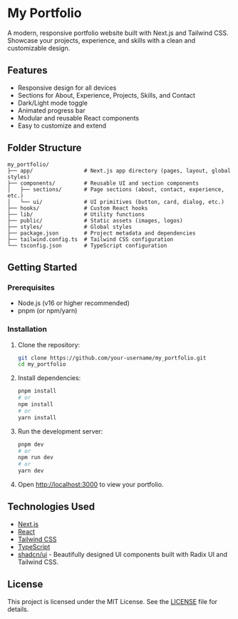 # My Portfolio

A modern, responsive portfolio website built with Next.js and Tailwind CSS. Showcase your projects, experience, and skills with a clean and customizable design.

## Features

- Responsive design for all devices
- Sections for About, Experience, Projects, Skills, and Contact
- Dark/Light mode toggle
- Animated progress bar
- Modular and reusable React components
- Easy to customize and extend

## Folder Structure

```
my_portfolio/
├── app/                # Next.js app directory (pages, layout, global styles)
├── components/         # Reusable UI and section components
│   ├── sections/       # Page sections (about, contact, experience, etc.)
│   └── ui/             # UI primitives (button, card, dialog, etc.)
├── hooks/              # Custom React hooks
├── lib/                # Utility functions
├── public/             # Static assets (images, logos)
├── styles/             # Global styles
├── package.json        # Project metadata and dependencies
├── tailwind.config.ts  # Tailwind CSS configuration
└── tsconfig.json       # TypeScript configuration
```

## Getting Started

### Prerequisites
- Node.js (v16 or higher recommended)
- pnpm (or npm/yarn)

### Installation

1. Clone the repository:
   ```bash
   git clone https://github.com/your-username/my_portfolio.git
   cd my_portfolio
   ```
2. Install dependencies:
   ```bash
   pnpm install
   # or
   npm install
   # or
   yarn install
   ```
3. Run the development server:
   ```bash
   pnpm dev
   # or
   npm run dev
   # or
   yarn dev
   ```
4. Open [http://localhost:3000](http://localhost:3000) to view your portfolio.

## Technologies Used

- [Next.js](https://nextjs.org/)
- [React](https://react.dev/)
- [Tailwind CSS](https://tailwindcss.com/)
- [TypeScript](https://www.typescriptlang.org/)
- [shadcn/ui](https://ui.shadcn.com/) - Beautifully designed UI components built with Radix UI and Tailwind CSS.

## License

This project is licensed under the MIT License. See the [LICENSE](LICENSE) file for details. 